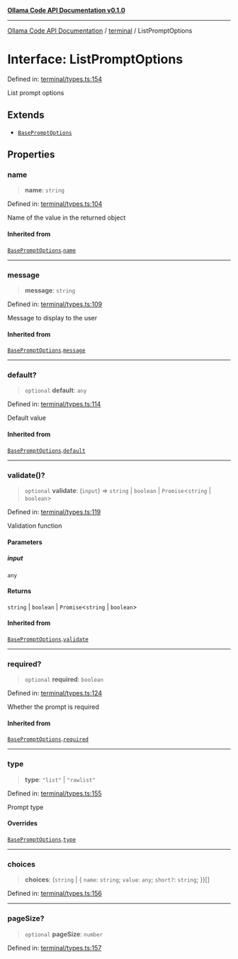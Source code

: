 [**Ollama Code API Documentation v0.1.0**](../../README.md)

***

[Ollama Code API Documentation](../../modules.md) / [terminal](../README.md) / ListPromptOptions

# Interface: ListPromptOptions

Defined in: [terminal/types.ts:154](https://github.com/erichchampion/ollama-code/blob/d3714fddada0e31a207f4ac11b8476937193173b/ollama-code/src/terminal/types.ts#L154)

List prompt options

## Extends

- [`BasePromptOptions`](BasePromptOptions.md)

## Properties

### name

> **name**: `string`

Defined in: [terminal/types.ts:104](https://github.com/erichchampion/ollama-code/blob/d3714fddada0e31a207f4ac11b8476937193173b/ollama-code/src/terminal/types.ts#L104)

Name of the value in the returned object

#### Inherited from

[`BasePromptOptions`](BasePromptOptions.md).[`name`](BasePromptOptions.md#name)

***

### message

> **message**: `string`

Defined in: [terminal/types.ts:109](https://github.com/erichchampion/ollama-code/blob/d3714fddada0e31a207f4ac11b8476937193173b/ollama-code/src/terminal/types.ts#L109)

Message to display to the user

#### Inherited from

[`BasePromptOptions`](BasePromptOptions.md).[`message`](BasePromptOptions.md#message)

***

### default?

> `optional` **default**: `any`

Defined in: [terminal/types.ts:114](https://github.com/erichchampion/ollama-code/blob/d3714fddada0e31a207f4ac11b8476937193173b/ollama-code/src/terminal/types.ts#L114)

Default value

#### Inherited from

[`BasePromptOptions`](BasePromptOptions.md).[`default`](BasePromptOptions.md#default)

***

### validate()?

> `optional` **validate**: (`input`) => `string` \| `boolean` \| `Promise`\<`string` \| `boolean`\>

Defined in: [terminal/types.ts:119](https://github.com/erichchampion/ollama-code/blob/d3714fddada0e31a207f4ac11b8476937193173b/ollama-code/src/terminal/types.ts#L119)

Validation function

#### Parameters

##### input

`any`

#### Returns

`string` \| `boolean` \| `Promise`\<`string` \| `boolean`\>

#### Inherited from

[`BasePromptOptions`](BasePromptOptions.md).[`validate`](BasePromptOptions.md#validate)

***

### required?

> `optional` **required**: `boolean`

Defined in: [terminal/types.ts:124](https://github.com/erichchampion/ollama-code/blob/d3714fddada0e31a207f4ac11b8476937193173b/ollama-code/src/terminal/types.ts#L124)

Whether the prompt is required

#### Inherited from

[`BasePromptOptions`](BasePromptOptions.md).[`required`](BasePromptOptions.md#required)

***

### type

> **type**: `"list"` \| `"rawlist"`

Defined in: [terminal/types.ts:155](https://github.com/erichchampion/ollama-code/blob/d3714fddada0e31a207f4ac11b8476937193173b/ollama-code/src/terminal/types.ts#L155)

Prompt type

#### Overrides

[`BasePromptOptions`](BasePromptOptions.md).[`type`](BasePromptOptions.md#type)

***

### choices

> **choices**: (`string` \| \{ `name`: `string`; `value`: `any`; `short?`: `string`; \})[]

Defined in: [terminal/types.ts:156](https://github.com/erichchampion/ollama-code/blob/d3714fddada0e31a207f4ac11b8476937193173b/ollama-code/src/terminal/types.ts#L156)

***

### pageSize?

> `optional` **pageSize**: `number`

Defined in: [terminal/types.ts:157](https://github.com/erichchampion/ollama-code/blob/d3714fddada0e31a207f4ac11b8476937193173b/ollama-code/src/terminal/types.ts#L157)
